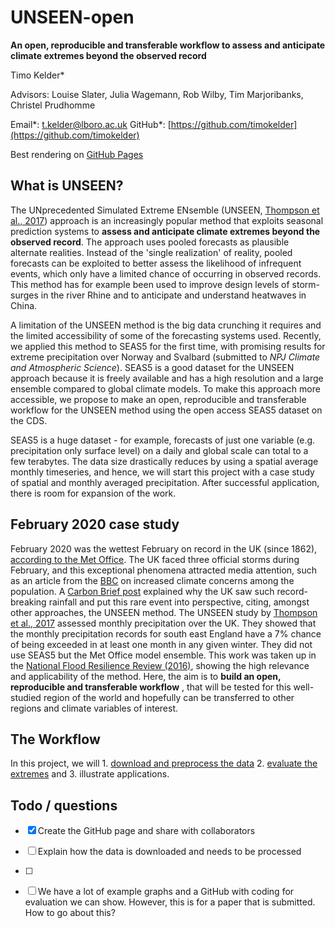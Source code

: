 # UNSEEN-open

**An open, reproducible and transferable workflow to assess and anticipate climate extremes beyond the observed record**

Timo Kelder\*

Advisors: Louise Slater, Julia Wagemann, Rob Wilby, Tim Marjoribanks, Christel Prudhomme

Email\*: [t.kelder@lboro.ac.uk](mailto:t.kelder@lboro.ac.uk) GitHub\*: [https://github.com/timokelder](https://github.com/timokelder)

Best rendering on [GitHub Pages](https://esowc.github.io/UNSEEN-open/)

## What is UNSEEN?
The UNprecedented Simulated Extreme ENsemble (UNSEEN, [Thompson et al., 2017](https://www.nature.com/articles/s41467-017-00275-3)) approach is an increasingly popular method that exploits seasonal prediction systems to  **assess and anticipate climate extremes beyond the observed record**. The approach uses pooled forecasts as plausible alternate realities. Instead of the &#39;single realization&#39; of reality, pooled forecasts can be exploited to better assess the likelihood of infrequent events, which only have a limited chance of occurring in observed records. This method has for example been used to improve design levels of storm-surges in the river Rhine and to anticipate and understand heatwaves in China.

A limitation of the UNSEEN method is the big data crunching it requires and the limited accessibility of some of the forecasting systems used. Recently, we applied this method to SEAS5 for the first time, with promising results for extreme precipitation over Norway and Svalbard (submitted to _NPJ_ _Climate and Atmospheric Science_). SEAS5 is a good dataset for the UNSEEN approach because it is freely available and has a high resolution and a large ensemble compared to global climate models. To make this approach more accessible, we propose to make an open, reproducible and transferable workflow for the UNSEEN method using the open access SEAS5 dataset on the CDS.

SEAS5 is a huge dataset - for example, forecasts of just one variable (e.g. precipitation only surface level) on a daily and global scale can total to a few terabytes. The data size drastically reduces by using a spatial average monthly timeseries, and hence, we will start this project with a case study of spatial and monthly averaged precipitation. After successful application, there is room for expansion of the work.

## February 2020 case study
February 2020 was the wettest February on record in the UK (since 1862), [according to the Met Office](https://www.metoffice.gov.uk/about-us/press-office/news/weather-and-climate/2020/2020-winter-february-stats). The UK faced three official storms during February, and this exceptional phenomena attracted media attention, such as an article from the [BBC](https://www.bbc.com/news/science-environment-51713172) on increased climate concerns among the population. A [Carbon Brief post](https://www.carbonbrief.org/met-office-why-the-uk-saw-record-breaking-rainfall-in-february-2020) explained why the UK saw such record-breaking rainfall and put this rare event into perspective, citing, amongst other approaches, the UNSEEN method. The UNSEEN study by [Thompson et al., 2017](https://www.nature.com/articles/s41467-017-00275-3) assessed monthly precipitation over the UK. They showed that the monthly precipitation records for south east England have a 7% chance of being exceeded in at least one month in any given winter. They did not use SEAS5 but the Met Office model ensemble. This work was taken up in the [National Flood Resilience Review (2016)](https://assets.publishing.service.gov.uk/government/uploads/system/uploads/attachment_data/file/551137/national-flood-resilience-review.pdf), showing the high relevance and applicability of the method. Here, the aim is to  **build an open, reproducible and transferable workflow** , that will be tested for this well-studied region of the world and hopefully can be transferred to other regions and climate variables of interest.

## The Workflow
In this project, we will 1. [download and preprocess the data](Data_mining.md) 2. [evaluate the extremes](Evaluation.md) and 3. illustrate applications.

## Todo / questions
- [x] Create the GitHub page and share with collaborators
- [ ] Explain how the data is downloaded and needs to be processed
- [ ] 

- [ ] We have a lot of example graphs and a GitHub with coding for evaluation we can show. However, this is for a paper that is submitted. How to go about this?


